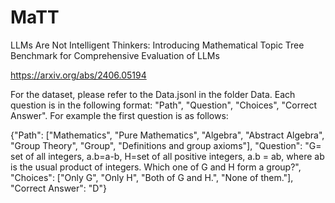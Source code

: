 # MaTT
LLMs Are Not Intelligent Thinkers: Introducing Mathematical Topic Tree Benchmark for Comprehensive Evaluation of LLMs

https://arxiv.org/abs/2406.05194

For the dataset, please refer to the Data.jsonl in the folder Data. Each question is in the following format: "Path", "Question", "Choices", "Correct Answer". For example the first question is as follows:

{"Path": ["Mathematics", "Pure Mathematics", "Algebra", "Abstract Algebra", "Group Theory", "Group", "Definitions and group axioms"], "Question": "G= set of all integers, a.b=a-b, H=set of all positive integers, a.b = ab, where ab is the usual product of integers. Which one of G and H form a group?", "Choices": ["Only G", "Only H", "Both of G and H.", "None of them."], "Correct Answer": "D"}

